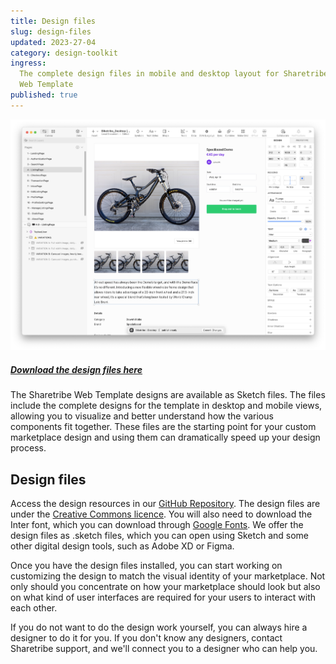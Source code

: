 ```yaml
---
title: Design files
slug: design-files
updated: 2023-27-04
category: design-toolkit
ingress:
  The complete design files in mobile and desktop layout for Sharetribe
  Web Template
published: true
---
```


![Template in Sketch](./template-sketch.png)

##### [Download the design files here](https://github.com/sharetribe/design-resources)

The Sharetribe Web Template designs are available as Sketch files. The
files include the complete designs for the template in desktop and
mobile views, allowing you to visualize and better understand how the
various components fit together. These files are the starting point for
your custom marketplace design and using them can dramatically speed up
your design process.

## Design files

Access the design resources in our
[GitHub Repository](https://github.com/sharetribe/design-resources). The
design files are under the
[Creative Commons licence](https://creativecommons.org/licenses/by/4.0/).
You will also need to download the Inter font, which you can download
through [Google Fonts](https://fonts.google.com/specimen/Inter). We
offer the design files as .sketch files, which you can open using Sketch
and some other digital design tools, such as Adobe XD or Figma.

Once you have the design files installed, you can start working on
customizing the design to match the visual identity of your marketplace.
Not only should you concentrate on how your marketplace should look but
also on what kind of user interfaces are required for your users to
interact with each other.

If you do not want to do the design work yourself, you can always hire a
designer to do it for you. If you don't know any designers, contact
Sharetribe support, and we'll connect you to a designer who can help
you.
